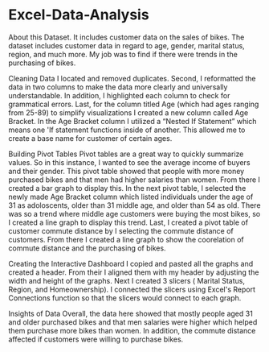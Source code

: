 # Excel-Data-Analysis
About this Dataset. It includes customer data on the sales of bikes. The dataset includes customer data in regard to age, gender, marital status, region, and much more. My job was to find if there were trends in the purchasing of bikes.


Cleaning Data
I located and removed duplicates. Second, I reformatted the data in two columns to make the data more clearly and universally understandable. In addition, I highlighted each column to check for grammatical errors. Last, for the column titled Age (which had ages ranging from 25-89) to simplify visualizations I created a new column called Age Bracket. In the Age Bracket column I utilized a “Nested If Statement” which means one 'If statement functions inside of another. This allowed me to create a base name for customer of certain ages.


Building Pivot Tables
Pivot tables are a great way to quickly summarize values. So in this instance, I wanted to see the average income of buyers and their gender. This pivot table showed that people with more money purchased bikes and that men had higher salaries than women. From there I created a bar graph to display this. In the next pivot table, I selected the newly made Age Bracket column which listed individuals under the age of 31 as adoloscents, older than 31 middle age, and older than 54 as old. There was so a trend where middle age customers were buying the most bikes, so I created a line graph to display this trend. Last, I created a pivot table of customer commute distance by I selecting the commute distance of customers. From there I created a line graph to show the coorelation of commute distance and the purchasing of bikes.


Creating the Interactive Dashboard
I copied and pasted all the graphs and created a header. From their I aligned them with my header by adjusting the width and height of the graphs. Next I created 3 slicers ( Marital Status, Region, and Homeownership). I connected the slicers using Excel's Report Connections function so that the slicers would connect to each graph.

Insights of Data
Overall, the data here showed that mostly people aged 31 and older purchased bikes and that men salaries were higher which helped them purchase more bikes than women. In addition, the commute distance affected if customers were willing to purchase bikes. 
